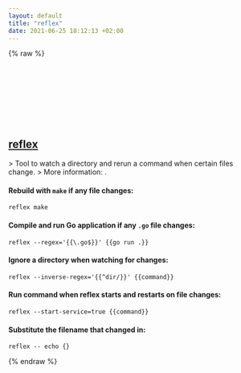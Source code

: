 ```yaml
---
layout: default
title: "reflex"
date: 2021-06-25 18:12:13 +02:00
---
```

{% raw %}
<h2 id="reflex">
  <a href="/en/common/reflex.html">reflex</a> <a href="#reflex"><svg class="icon">
    <use href="/assets/images/unicode_sprite.svg#link" />
  </svg></a>
</h2>
> Tool to watch a directory and rerun a command when certain files change.
> More information: <https://github.com/cespare/reflex>.

#### Rebuild with `make` if any file changes:
```shell
reflex make
```
#### Compile and run Go application if any `.go` file changes:
```shell
reflex --regex='{{\.go$}}' {{go run .}}
```
#### Ignore a directory when watching for changes:
```shell
reflex --inverse-regex='{{^dir/}}' {{command}}
```
#### Run command when reflex starts and restarts on file changes:
```shell
reflex --start-service=true {{command}}
```
#### Substitute the filename that changed in:
```shell
reflex -- echo {}
```
{% endraw %}